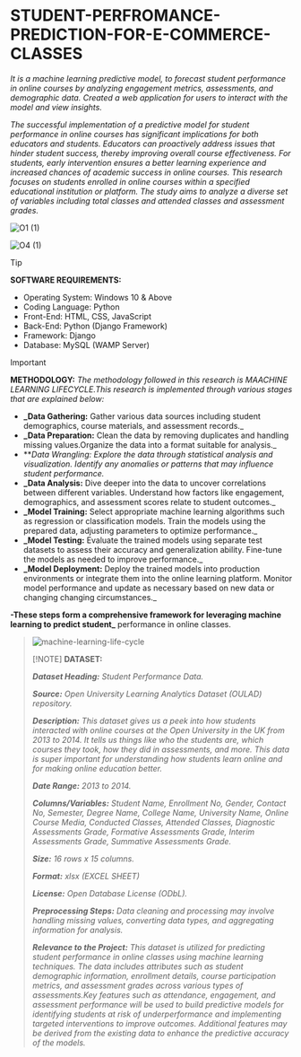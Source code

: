 # STUDENT-PERFROMANCE-PREDICTION-FOR-E-COMMERCE-CLASSES

_It is a machine learning predictive model, to forecast student performance in online courses by analyzing engagement metrics, assessments, and demographic data. Created a web application for users to interact with the model and view insights._

_The successful implementation of a predictive model for student performance in online courses has significant implications for both educators and students. Educators can proactively address issues that hinder student success, thereby improving overall course effectiveness. For students, early intervention ensures a better learning experience and increased chances of academic success in online courses. This research focuses on students enrolled in online courses within a specified educational  institution or platform. The study aims to analyze a diverse set of variables including total classes and attended classes and assessment grades._

![O1 (1)](https://github.com/user-attachments/assets/48a0b4f2-6f75-44c3-8fb8-1e557a250fca)

![O4 (1)](https://github.com/user-attachments/assets/87ba2c89-c33f-453a-a312-538aea595861)


> [!TIP]
> **SOFTWARE REQUIREMENTS:**
- Operating System: Windows 10 & Above
- Coding Language: Python
- Front-End: HTML, CSS, JavaScript
- Back-End: Python (Django Framework)
- Framework: Django
- Database: MySQL (WAMP Server)

> [!IMPORTANT]
> **METHODOLOGY:**
> _The methodology followed in this research is MAACHINE LEARNING LIFECYCLE.This research is implemented through various stages that are explained below:_
>
> - **_Data Gathering:** Gather various data sources including student demographics, course materials, and assessment records._
> - **_Data Preparation:** Clean the data by removing duplicates and handling missing values.Organize the data into a format suitable for analysis._
> - **_Data Wrangling: Explore the data through statistical analysis and visualization. Identify any anomalies or patterns that may influence student performance._
> - **_Data Analysis:** Dive deeper into the data to uncover correlations between different variables. Understand how factors like engagement, demographics, and assessment scores relate to student outcomes._
> - **_Model Training:** Select appropriate machine learning algorithms such as regression or classification models. Train the models using the prepared data, adjusting parameters to  optimize performance._
> - **_Model Testing:** Evaluate the trained models using separate test datasets to assess their accuracy and generalization ability. Fine-tune the models as needed to improve performance._
> - **_Model Deployment:** Deploy the trained models into production environments or integrate them into the online learning platform. Monitor model performance and update as necessary based on new data or changing changing circumstances._

**-These steps form a comprehensive framework for leveraging machine learning to predict student_**
performance in online classes.
>
> ![machine-learning-life-cycle](https://github.com/user-attachments/assets/2425912a-d523-40c9-b363-f6591e0e2335)
>
> [!NOTE]
> **DATASET:**
>
>_**Dataset Heading:** Student Performance Data._
>
>_**Source:** Open University Learning Analytics Dataset (OULAD) repository._
>
>_**Description:** This dataset gives us a peek into how students interacted with online courses at the Open University in the UK from 2013 to 2014. It tells us things like who the students are, which  courses they took, how they did in assessments, and more. This data is super important for understanding how students learn online and for making online education better._
>
>_**Date Range:** 2013 to 2014._
>
>_**Columns/Variables:** Student Name, Enrollment No, Gender, Contact No, Semester, Degree Name, College Name, University Name, Online Course Media, Conducted Classes, Attended Classes, Diagnostic Assessments Grade, Formative Assessments Grade, Interim Assessments Grade, Summative Assessments Grade._
>
>_**Size:** 16 rows x 15 columns._
>
>_**Format:** xlsx (EXCEL SHEET)_
>
>_**License:** Open Database License (ODbL)._
>
>_**Preprocessing Steps:** Data cleaning and processing may involve handling missing values, converting data types, and aggregating information for analysis._
>
>_**Relevance to the Project:** This dataset is utilized for predicting student performance in online classes using machine learning techniques. The data includes attributes such as student demographic information, enrollment details, course participation metrics, and assessment grades across various types of assessments.Key features such as attendance, engagement, and assessment performance will be used to build predictive models for identifying students at risk of underperformance and implementing targeted interventions to improve outcomes. Additional features may be derived from the existing data to enhance the predictive
accuracy of the models._



